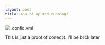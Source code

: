 ```yaml
---
layout: post
title: You're up and running!
---
```


![_config.yml](/images/config.jpg)

This is just a proof of conecpt. I'll be back later
